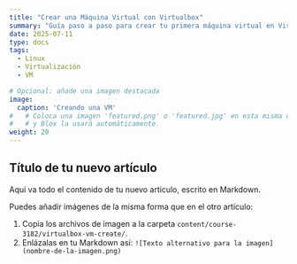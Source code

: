 ```yaml
---
title: "Crear una Máquina Virtual con Virtualbox"
summary: "Guía paso a paso para crear tu primera máquina virtual en Virtualbox sobre Debian."
date: 2025-07-11
type: docs
tags:
  - Linux
  - Virtualización
  - VM

# Opcional: añade una imagen destacada
image:
  caption: 'Creando una VM'
#   # Coloca una imagen 'featured.png' o 'featured.jpg' en esta misma carpeta
#   # y Blox la usará automáticamente.
weight: 20
---
```


## Título de tu nuevo artículo

Aquí va todo el contenido de tu nuevo artículo, escrito en Markdown.

Puedes añadir imágenes de la misma forma que en el otro artículo:
1.  Copia los archivos de imagen a la carpeta `content/course-3182/virtualbox-vm-create/`.
2.  Enlázalas en tu Markdown así: `![Texto alternativo para la imagen](nombre-de-la-imagen.png)`

